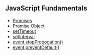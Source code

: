## JavaScript Fundamentals

- [Promises](https://github.com/BekCodingAddict/JavaScript/blob/master/Fundamentals/Promises.md)
- [Promise Object](https://github.com/BekCodingAddict/JavaScript/blob/master/Fundamentals/Promise-Object.md)
- [setTimeout](https://github.com/BekCodingAddict/JavaScript/blob/master/Fundamentals/setTimeout.md)
- [setInterval](https://github.com/BekCodingAddict/JavaScript/blob/master/Fundamentals/setTimeout.md)
- [event.stopPropogation()](https://github.com/BekCodingAddict/JavaScript/blob/master/Fundamentals/event.stopPropagation().md)
- [event.preventDefault()](https://github.com/BekCodingAddict/JavaScript/blob/master/Fundamentals/event.preventDefault().md)
